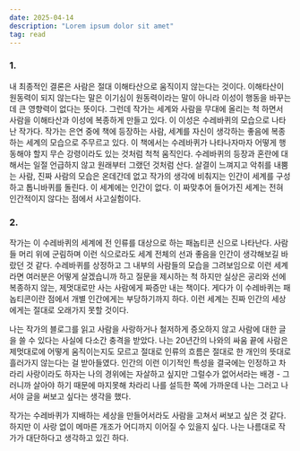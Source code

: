 ```yaml
---
date: 2025-04-14
description: "Lorem ipsum dolor sit amet"
tag: read
---
```


###  1.

내 최종적인 결론은 사람은 절대 이해타산으로 움직이지 않는다는 것이다. 이해타산이 원동력이 되지 않는다는 말은 이기심이 원동력이라는 말이 아니라 이성이 행동을 바꾸는 데 큰 영향력이 없다는 뜻이다. 그런데 작가는 세계와 사람을 무대에 올리는 척 하면서 사람을 이해타산과 이성에 복종하게 만들고 있다. 이 이성은 수레바퀴의 모습으로 나타난 작가다. 작가는 은연 중에 책에 등장하는 사람, 세계를 자신이 생각하는 좋음에 복종하는 세계의 모습으로 주무르고 있다. 이 책에서는 수레바퀴가 나타나자마자 어떻게 행동해야 할지 무슨 강령이라도 있는 것처럼 척척 움직인다. 수레바퀴의 등장과 혼란에 대해서는 일절 언급하지 않고 원래부터 그랬던 것처럼 산다. 살결이 느껴지고 악취를 내뿜는 사람, 진짜 사람의 모습은 온데간데 없고 작가의 생각에 비춰지는 인간이 세계를 구성하고 톱니바퀴를 돌린다. 이 세계에는 인간이 없다. 이 짜맞추어 들어가진 세계는 전혀 인간적이지 않다는 점에서 사고실험이다.

###  2.

작가는 이 수레바퀴의 세계에 전 인류를 대상으로 하는 패놉티콘 신으로 나타난다. 사람들 머리 위에 군림하며 이런 식으로라도 세계 전체의 선과 좋음을 인간이 생각해보길 바랐던 것 같다. 수레바퀴를 상정하고 그 내부의 사람들의 모습을 그려보임으로 이런 세계라면 여러분은 어떻게 살겠습니까 하고 질문을 제시하는 척 하지만 실상은 공리와 선에 복종하지 않는, 제멋대로만 사는 사람에게 짜증만 내는 책이다. 게다가 이 수레바퀴는 패놉티콘이란 점에서 개별 인간에게는 부당하기까지 하다. 이런 세계는 진짜 인간의 세상에게는 절대로 오래가지 못할 것이다.

나는 작가의 블로그를 읽고 사람을 사랑하거나 철저하게 증오하지 않고 사람에 대한 글을 쓸 수 있다는 사실에 다소간 충격을 받았다. 나는 20년간의 나와의 싸움 끝에 사람은 제멋대로에 어떻게 움직이는지도 모르고 절대로 인류의 흐름은 절대로 한 개인의 뜻대로 흘러가지 않는다는 걸 받아들였다. 인간의 이런 이기적인 특성을 결국에는 인정하고 차라리 사랑이라도 하자는 나의 경위에는 자살하고 싶지만 그럴수가 없어서라는 배경 - 그러니까 살아야 하기 때문에 마지못해 차라리 나를 설득한 쪽에 가까운데 나는 그러고 나서야 글을 써보고 싶다는 생각을 했다.

작가는 수레바퀴가 지배하는 세상을 만들어서라도 사람을 고쳐서 써보고 싶은 것 같다. 하지만 이 사랑 없이 메마른 개조가 어디까지 이어질 수 있을지 싶다. 나는 나름대로 작가가 대단하다고 생각하고 있긴 하다.
